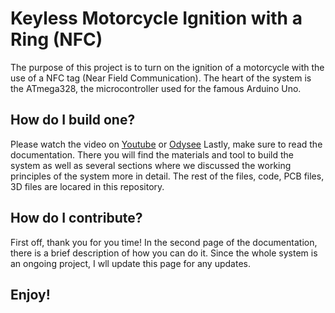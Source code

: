 # Keyless Motorcycle Ignition with a Ring (NFC)
The purpose of this project is to turn on the ignition of a motorcycle with the use of a NFC tag (Near Field Communication). The heart of the system is the ATmega328, the microcontroller used for the famous Arduino Uno.

## How do I build one?
Please watch the video on [Youtube](https://www.youtube.com/channel/UC5zFth1xWRZ7Q3uHYjTIpnA) or [Odysee](https://www.youtube.com/channel/UC5zFth1xWRZ7Q3uHYjTIpnA)
Lastly, make sure to read the documentation. There you will find the materials and tool to build the system as well as several sections where we discussed the working principles of the system more in detail. The rest of the files, code, PCB files, 3D files are locared in this repository.

## How do I contribute?
First off, thank you for you time! In the second page of the documentation, there is a brief description of how you can do it. Since the whole system is an ongoing project, I wll update this page for any updates. 

## Enjoy!



